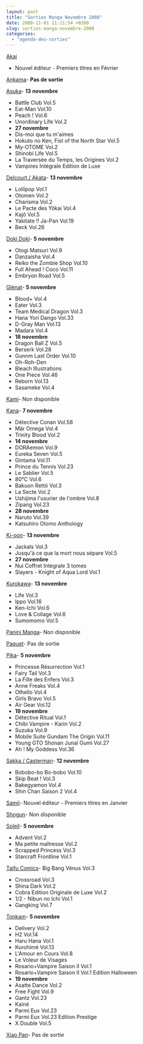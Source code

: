 ```yaml
---
layout: post
title: "Sorties Manga Novembre 2008"
date: 2008-11-01 11:11:54 +0200
slug: sorties-manga-novembre-2008
categories:
  - "agenda-des-sorties"
---
```


[Akai](http://www.editions-akai.fr)

- Nouvel éditeur - Premiers titres en Février
 
[Ankama](http://www.ankama-editions.com)- **Pas de sortie**
 
[Asuka](http://www.asuka.fr/)- **13 novembre**
- Battle Club Vol.5
- Eat-Man Vol.10
- Peach ! Vol.6
- Unordinary Life Vol.2
- **27 novembre**
- Dis-moi que tu m'aimes
- Hokuto no Ken, Fist of the North Star Vol.5
- My-OTOME Vol.2
- Shinobi Life Vol.5
- La Traversée du Temps, les Origines Vol.2
- Vampires Intégrale Edition de Luxe
 
[Delcourt / Akata](http://www.akata.fr)- **13 novembre**
- Lollipop Vol.1
- Otomen Vol.2
- Charisma Vol.2
- Le Pacte des Yôkai Vol.4
- Kajô Vol.5
- Yakitate !! Ja-Pan Vol.19
- Beck Vol.26
 
[Doki Doki](http://www.doki-doki.fr)- **5 novembre**
- Otogi Matsuri Vol.9
- Danzaisha Vol.4
- Reiko the Zombie Shop Vol.10
- Full Ahead ! Coco Vol.11
- Embryon Road Vol.5
 
[Glénat](http://www.glenatmanga.com)- **5 novembre**
- Blood+ Vol.4
- Eater Vol.3
- Team Medical Dragon Vol.3
- Hana Yori Dango Vol.33
- D-Gray Man Vol.13
- Madara Vol.4
- **18 novembre**
- Dragon Ball Z Vol.5
- Berserk Vol.28
- Gunnm Last Order Vol.10
- Oh-Roh-Den
- Bleach Illustrations
- One Piece Vol.46
- Reborn Vol.13
- Sasameke Vol.4
 
[Kami](http://www.mangakami.com/)- Non disponible
 
[Kana](http://www.mangakana.com)- **7 novembre**
- Détective Conan Vol.58
- Mär Omega Vol.4
- Trinity Blood Vol.2
- **14 novembre**
- DORAemon Vol.9
- Eureka Seven Vol.5
- Gintama Vol.11
- Prince du Tennis Vol.23
- Le Sablier Vol.5
- 80°C Vol.6
- Bakuon Rettô Vol.3
- La Secte Vol.2
- Ushijima l'usurier de l'ombre Vol.8
- Zipang Vol.23
- **28 novembre**
- Naruto Vol.39
- Katsuhiro Otomo Anthology
 
[Ki-oon](http://www.ki-oon.com/)- **13 novembre**
- Jackals Vol.3
- Jusqu'à ce que la mort nous sépare Vol.5
- **27 novembre**
- Nui Coffret Intégrale 3 tomes
- Slayers - Knight of Aqua Lord Vol.1
 
[Kurokawa](http://www.kurokawa.fr/)- **13 novembre**
- Life Vol.3
- Ippo Vol.16
- Ken-Ichi Vol.6
- Love & Collage Vol.6
- Sumomomo Vol.5
 
[Panini Manga](http://www.paninicomicsfrance.com/)- Non disponible
 
[Paquet](http://www.paquet.li/)- Pas de sortie
 
[Pika](http://www.pika.fr/)- **5 novembre**
- Princesse Résurrection Vol.1
- Fairy Tail Vol.3
- La Fille des Enfers Vol.3
- Anne Freaks Vol.4
- Othello Vol.4
- Girls Bravo Vol.5
- Air Gear Vol.12
- **19 novembre**
- Détective Ritual Vol.1
- Chibi Vampire - Karin Vol.2
- Suzuka Vol.9
- Mobile Suite Gundam The Origin Vol.11
- Young GTO Shonan Junaï Gumi Vol.27
- Ah ! My Goddess Vol.36
 
[Sakka / Casterman](http://www.sakka.info/)- **12 novembre**
- Bobobo-bo Bo-bobo Vol.10
- Skip Beat ! Vol.3
- Bakegyamon Vol.4
- Shin Chan Saison 2 Vol.4
 
[Samji](http://www.samji.fr)- Nouvel éditeur - Premiers titres en Janvier
 
[Shogun](http://www.shoguncity.com/)- Non disponible
 
[Soleil](http://www.soleilmanga.com/)- **5 novembre**
- Advent Vol.2
- Ma petite maîtresse Vol.2
- Scrapped Princess Vol.3
- Starcraft Frontline Vol.1
 
[Taifu Comics](http://taifu-comics.com)- Big Bang Vénus Vol.3
- Crossroad Vol.3
- Shina Dark Vol.2
- Cobra Edition Originale de Luxe Vol.2
- 1/2 - Nibun no Ichi Vol.1
- Gangking Vol.7
 
[Tonkam](http://www.editions-tonkam.fr/)- **5 novembre**
- Delivery Vol.2
- H2 Vol.14
- Haru Hana Vol.1
- Kurohimé Vol.13
- L'Amour en Cours Vol.8
- Le Voleur de Visages
- Rosario+Vampire Saison II Vol.1
- Rosario+Vampire Saison II Vol.1 Edition Halloween
- **19 novembre**
- Asatte Dance Vol.2
- Free Fight Vol.9
- Gantz Vol.23
- Kainé
- Parmi Eux Vol.23
- Parmi Eux Vol.23 Edition Prestige
- X Double Vol.5
 
[Xiao Pan](http://www.xiaopan.com/)- Pas de sortie